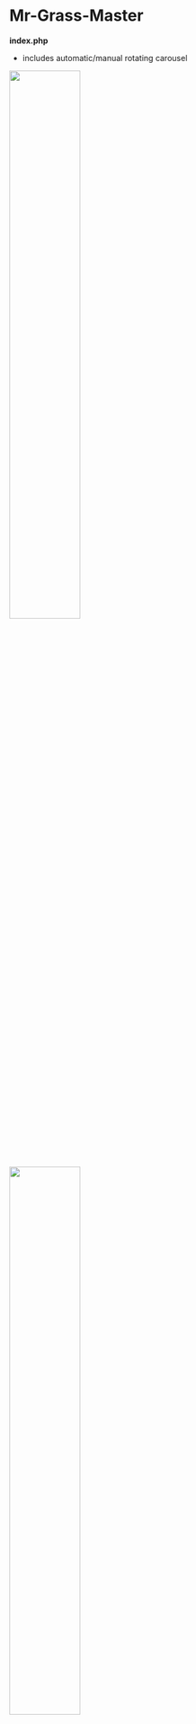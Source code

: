 # Mr-Grass-Master

<b>index.php</b>  <br>
* includes automatic/manual rotating carousel  

<img src="https://github.com/james126/Mr-Grass-Master/blob/master/screenshots/index1.jpg" width="50%" height="50%">
<img src="https://github.com/james126/Mr-Grass-Master/blob/master/screenshots/index2.jpg" width="50%" height="50%">
<img src="https://github.com/james126/Mr-Grass-Master/blob/master/screenshots/index3.jpg" width="50%" height="50%">

---
<b>services.php</b>  

<img src="https://github.com/james126/Mr-Grass-Master/blob/master/screenshots/services.jpg" width="50%" height="50%">  

---  
<b>about.php</b>

<img src="https://github.com/james126/Mr-Grass-Master/blob/master/screenshots/about.png" width="50%" height="50%">  

---   
<b>contact.php</b>  <br>
* validates user input 

<img src="https://github.com/james126/Mr-Grass-Master/blob/master/screenshots/c.png" width="50%" height="50%">  

---
<b>submitted.php</b>   <br>
* emails form data 
* displays form data  
* page can't be displayed unless a valid form has been submitted  

<img src="https://github.com/james126/Mr-Grass-Master/blob/master/screenshots/s.png" width="50%" height="50%">  
